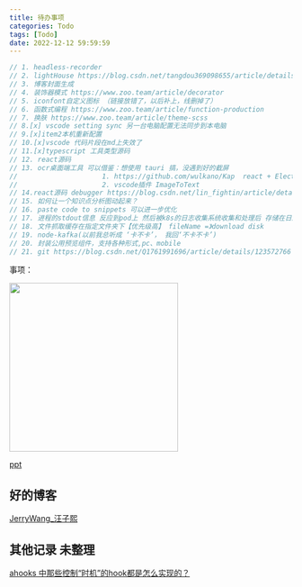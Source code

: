 ```yaml
---
title: 待办事项
categories: Todo
tags: [Todo]
date: 2022-12-12 59:59:59
---
```



```js
// 1. headless-recorder
// 2. lightHouse https://blog.csdn.net/tangdou369098655/article/details/122531766
// 3. 博客封面生成
// 4. 装饰器模式 https://www.zoo.team/article/decorator
// 5. iconfont自定义图标 （链接放错了，以后补上，线删掉了）
// 6. 函数式编程 https://www.zoo.team/article/function-production
// 7. 换肤 https://www.zoo.team/article/theme-scss
// 8.[x] vscode setting sync 另一台电脑配置无法同步到本电脑
// 9.[x]item2本机重新配置
// 10.[x]vscode 代码片段在md上失效了
// 11.[x]typescript 工具类型源码
// 12. react源码
// 13. ocr桌面端工具 可以借鉴：想使用 tauri 搞，没遇到好的截屏
//                     1. https://github.com/wulkano/Kap  react + Electron开发
//                     2. vscode插件 ImageToText
// 14.react源码 debugger https://blog.csdn.net/lin_fightin/article/details/125136985?spm=1001.2014.3001.5502
// 15. 如何让一个知识点分析图动起来？
// 16. paste code to snippets 可以进一步优化
// 17. 进程的stdout信息 反应到pod上 然后被k8s的日志收集系统收集和处理后 存储在日志平台的 https://www.jianshu.com/p/92a4c11e77ba
// 18. 文件抓取缓存在指定文件夹下【优先级高】 fileName =》download disk
// 19. node-kafka(以前我总听成 ‘卡不卡’， 我回‘不卡不卡’)
// 20. 封装公用预览组件，支持各种形式,pc、mobile
// 21. git https://blog.csdn.net/Q1761991696/article/details/123572766
```
事项：

<img src="http://t-blog-images.aijs.top/img/20220610103503.webp" width=300 height=/>

<a href="https://github.com/pipipi-pikachu/PPTist" target="_blank" >ppt</a>

## 好的博客

<a href="https://www.jianshu.com/u/99b8712e8850" target="_blank" >JerryWang_汪子熙 </a>

## 其他记录 未整理

<a href="https://juejin.cn/post/7107189225509879838" target="_blank" >ahooks 中那些控制“时机”的hook都是怎么实现的？</a>